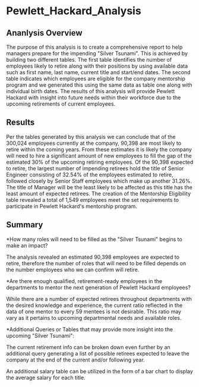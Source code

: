 # Pewlett_Hackard_Analysis
## Ananlysis Overview
The purpose of this analysis is to create a comprehensive report to help managers prepare for the impending "Silver Tsunami". This is achieved by building two different tables. The first table identifies the number of employees likely to retire along with their positions by using available data such as first name, last name, current title and start/end dates. The second table indicates which employees are eligible for the company mentorship program and we generated this using the same data as table one along with individual birth dates. The results of this analysis will provide Pewlett Hackard with insight into future needs within their workforce due to the upcoming retirements of current employees.

## Results
Per the tables generated by this analysis we can conclude that of the 300,024 employees currently at the company, 90,398 are most likely to retire within the coming years. From these estimates it is likely the company will need to hire a significant amount of new employees to fill the gap of the estimated 30% of the upcoming retiring employees. 
Of the 90,398 expected to retire, the largest number of impending retirees hold the title of Senior Engineer consisting of 32.54% of the employees estimated to retire, followed closely by Senior Staff employees which make up another 31.26%. The title of Manager will be the least likely to be affected as this title has the least amount of expected retirees. 
The creation of the Mentorship Eligibility table revealed a total of 1,549 employees meet the set requirements to participate in Pewlett Hackard's mentorship program. 

## Summary
*How many roles will need to be filled as the "Silver Tsunami" begins to make an impact?

The analysis revealed an estimated 90,398 employees are expected to retire, therefore the number of roles that will need to be filled depends on the number employees who we can confirm will retire.

*Are there enough qualified, retirement-ready employees in the departments to mentor the next generation of Pewlett Hackard employees?

While there are a number of expected retirees throughout departments with the desired knowledge and experience, the current ratio reflected in the data of one mentor to every 59 mentees is not desirable. This ratio may vary as it pertains to upcoming departmental needs and available roles.

*Additional Queries or Tables that may provide more insight into the upcoming "Silver Tsunami":

The current retirement info can be broken down even further by an additional query generating a list of possible retirees expected to leave the company at the end of the current and/or following year.

An additional salary table can be utilized in the form of a bar chart to display the average salary for each title. 